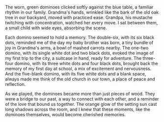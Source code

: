 The worn, green dominoes clicked softly against the blue table, a familiar rhythm in our family. Grandma's hands, wrinkled like the bark of the old oak tree in our backyard, moved with practiced ease. Grandpa, his mustache twitching with concentration, watched her every move. I sat between them, a small child with wide eyes, absorbing the scene.

Each domino seemed to hold a memory. The double-six, with its six black dots, reminded me of the day my baby brother was born, a tiny bundle of joy in Grandma's arms, a bowl of mashed carrots nearby. The one-two domino, with its single white dot and two black dots, evoked the image of my first trip to the city, a suitcase in hand, ready for adventure. The three-four domino, with its three white dots and four black dots, brought back the memory of my first day at school, a mix of excitement and nervousness. And the five-blank domino, with its five white dots and a blank space, always made me think of the old church in our town, a place of peace and reflection.

As we played, the dominoes became more than just pieces of wood. They were a bridge to our past, a way to connect with each other, and a reminder of the love that bound us together. The orange glow of the setting sun cast long shadows across the room, and I knew that these moments, like the dominoes themselves, would become cherished memories.
